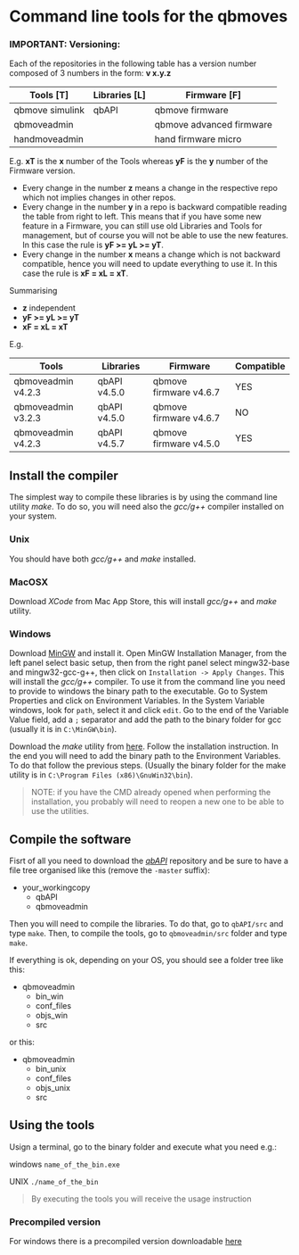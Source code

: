 # Command line tools for the qbmoves

### IMPORTANT: Versioning:
Each of the repositories in the following table has a version number
composed of 3 numbers in the form: **v x.y.z**

|  Tools  [T]    |  Libraries [L] |  Firmware [F]            |
|-----------------|---------------|--------------------------|
| qbmove simulink | qbAPI         | qbmove firmware          |
| qbmoveadmin     |               | qbmove advanced firmware |
| handmoveadmin   |               | hand firmware micro      |

E.g. **xT** is the **x** number of the Tools whereas **yF** is the **y** number of the Firmware version.

- Every change in the number **z** means a change in the respective repo which not implies changes in other repos.
- Every change in the number **y** in a repo is backward compatible reading the table from right to left. This means that
if you have some new feature in a Firmware, you can still use old Libraries and Tools for management, but of course
you will not be able to use the new features. In this case the rule is **yF >= yL >= yT**.
- Every change in the number **x** means a change which is not backward compatible, hence you will need to update
everything to use it. In this case the rule is **xF = xL = xT**.

Summarising
- **z** independent
- **yF >= yL >= yT**
- **xF = xL = xT**

E.g.

| Tools              | Libraries    | Firmware               | Compatible |
|--------------------|--------------|------------------------|------------|
| qbmoveadmin v4.2.3 | qbAPI v4.5.0 | qbmove firmware v4.6.7 | YES        |
| qbmoveadmin v3.2.3 | qbAPI v4.5.0 | qbmove firmware v4.6.7 | NO         |
| qbmoveadmin v4.2.3 | qbAPI v4.5.7 | qbmove firmware v4.5.0 | YES        |


## Install the compiler

The simplest way to compile these libraries is by using the command line utility *make*.
To do so, you will need also the *gcc/g++* compiler installed on your system.

### Unix
You should have both *gcc/g++* and *make* installed. 

### MacOSX
Download *XCode* from Mac App Store, this will install *gcc/g++* and *make* utility.

### Windows
Download [MinGW](http://www.mingw.org) and install it. Open MinGW Installation
Manager, from the left panel select basic setup, then from the right panel select
mingw32-base and mingw32-gcc-g++, then click on `Installation -> Apply Changes`.
This will install the *gcc/g++* compiler. To use it from the command line you need
to provide to windows the binary path to the executable. Go to System Properties
and click on Environment Variables. In the System Variable windows, look for `path`,
select it and click `edit`. Go to the end of the Variable Value field, add a `;`
separator and add the path to the binary folder for gcc (usually it is in `C:\MinGW\bin`).

Download the *make* utility from
[here](http://gnuwin32.sourceforge.net/packages/make.htm). Follow the installation
instruction. In the end you will need to add the binary path to the Environment
Variables. To do that follow the previous steps. (Usually the binary folder
for the make utility is in `C:\Program Files (x86)\GnuWin32\bin`).

>NOTE: if you have the CMD already opened when performing the installation,
>you probably will need to reopen a new one to be able to use the utilities.

## Compile the software

Fisrt of all you need to download the
[*qbAPI*](https://github.com/qbrobotics/qbapi)
repository and be sure to have a file tree organised like this (remove the `-master` suffix):

* your_workingcopy
    * qbAPI
    * qbmoveadmin

Then you will need to compile the libraries.
To do that, go to `qbAPI/src` and type `make`.
Then, to compile the tools, go to `qbmoveadmin/src` folder and type `make`.

If everything is ok, depending on your OS, you should see a folder tree like this:

* qbmoveadmin
   * bin_win
   * conf_files
   * objs_win
   * src

or this:

* qbmoveadmin
   * bin_unix
   * conf_files
   * objs_unix
   * src

## Using the tools

Usign a terminal, go to the binary folder and execute what you need e.g.:

windows
`name_of_the_bin.exe`

UNIX
`./name_of_the_bin`

> By executing the tools you will receive the usage instruction

### Precompiled version

For windows there is a precompiled version downloadable [here](https://www.dropbox.com/s/7b2bv93fxpobdkd/qbtools.zip?dl=0)

